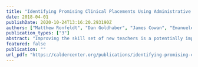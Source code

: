 ```yaml
---
title: "Identifying Promising Clinical Placements Using Administrative Data: Preliminary Results from ISTI Placement Initiative Pilot"
date: 2018-04-01
publishDate: 2020-10-24T13:16:20.293190Z
authors: ["Matthew Ronfeldt", "Dan Goldhaber", "James Cowan", "Emanuele Bardelli", "Joy Johnson", "Christopher Daniel Tien"]
publication_types: ["3"]
abstract: "Improving the skill set of new teachers is a potentially important policy lever to increase student achievement. There are, however, doubts about the extent to which teacher education programs contribute to the development of teachers’ skills. In this paper, we describe findings from an experiment designed to test whether one aspect of teacher education – the assignment of teacher candidates to student teaching internships – has a causal impact on the type of coaching they receive and their feelings of preparedness to teach. Specifically, we use administrative data on potential student teaching placements to predict those placements more likely to be promising, and then we randomly assign teacher candidates from one large program from Tennessee into either more promising (high index) or less promising (low index) internships. Based on data from a post-student teaching survey, we find consistently strong evidence of large effects of being assigned to high versus low index placements, particularly in terms of teacher candidates’ perceptions of the quality of instruction of their cooperating teachers and the quantity and quality of the coaching that they received. And while not as large or consistently significant, we also found that teacher candidates in high versus low placements are more likely to report better working conditions in their placement schools, higher quality collaboration among teachers, more opportunities to learn to teach, and feeling better prepared to teach. Our findings provide evidence that teacher education can have a causal effect on the development of teacher candidates and it offers practical implications for programs and districts about how to use administrative data to inform internship placement decisions."
featured: false
publication: ""
url_pdf: "https://caldercenter.org/publications/identifying-promising-clinical-placements-using-administrative-data-preliminary-results"
---
```


